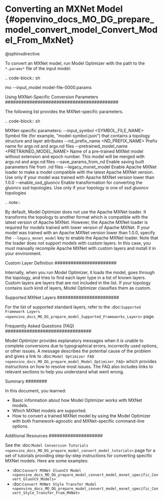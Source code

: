 # Converting an MXNet Model {#openvino_docs_MO_DG_prepare_model_convert_model_Convert_Model_From_MxNet}

@sphinxdirective

To convert an MXNet model, run Model Optimizer with the path to the ``*.params*`` file of the input model:

.. code-block:: sh

  mo --input_model model-file-0000.params


Using MXNet-Specific Conversion Parameters 
##########################################

The following list provides the MXNet-specific parameters.

.. code-block:: sh

  MXNet-specific parameters:
    --input_symbol <SYMBOL_FILE_NAME>
              Symbol file (for example, "model-symbol.json") that contains a topology structure and layer attributes
    --nd_prefix_name <ND_PREFIX_NAME>
              Prefix name for args.nd and argx.nd files
    --pretrained_model_name <PRETRAINED_MODEL_NAME>
              Name of a pre-trained MXNet model without extension and epoch
              number. This model will be merged with args.nd and argx.nd
              files
    --save_params_from_nd
              Enable saving built parameters file from .nd files
    --legacy_mxnet_model
              Enable Apache MXNet loader to make a model compatible with the latest Apache MXNet version.
              Use only if your model was trained with Apache MXNet version lower than 1.0.0
    --enable_ssd_gluoncv
              Enable transformation for converting the gluoncv ssd topologies.
              Use only if your topology is one of ssd gluoncv topologies


.. note:: 

   By default, Model Optimizer does not use the Apache MXNet loader. It transforms the topology to another format which is compatible with the latest version of Apache MXNet. However, the Apache MXNet loader is required for models trained with lower version of Apache MXNet. If your model was trained with an Apache MXNet version lower than 1.0.0, specify the ``--legacy_mxnet_model`` key to enable the Apache MXNet loader. Note that the loader does not support models with custom layers. In this case, you must manually recompile Apache MXNet with custom layers and install it in your environment.

Custom Layer Definition
#######################

Internally, when you run Model Optimizer, it loads the model, goes through the topology, and tries to find each layer type in a list of known layers. Custom layers are layers that are not included in the list. If your topology contains such kind of layers, Model Optimizer classifies them as custom.

Supported MXNet Layers
#######################

For the list of supported standard layers, refer to the :doc:`Supported Framework Layers <openvino_docs_MO_DG_prepare_model_Supported_Frameworks_Layers>` page.

Frequently Asked Questions (FAQ)
################################

Model Optimizer provides explanatory messages when it is unable to complete conversions due to typographical errors, incorrectly used options, or other issues. A message describes the potential cause of the problem and gives a link to :doc:`Model Optimizer FAQ <openvino_docs_MO_DG_prepare_model_Model_Optimizer_FAQ>` which provides instructions on how to resolve most issues. The FAQ also includes links to relevant sections to help you understand what went wrong.

Summary
########

In this document, you learned:

* Basic information about how Model Optimizer works with MXNet models.
* Which MXNet models are supported.
* How to convert a trained MXNet model by using the Model Optimizer with both framework-agnostic and MXNet-specific command-line options.

Additional Resources
####################

See the :doc:`Model Conversion Tutorials <openvino_docs_MO_DG_prepare_model_convert_model_tutorials>` page for a set of tutorials providing step-by-step instructions for converting specific MXNet models. Here are some examples:
* :doc:`Convert MXNet GluonCV Model <openvino_docs_MO_DG_prepare_model_convert_model_mxnet_specific_Convert_GluonCV_Models>`
* :doc:`Convert MXNet Style Transfer Model <openvino_docs_MO_DG_prepare_model_convert_model_mxnet_specific_Convert_Style_Transfer_From_MXNet>`
